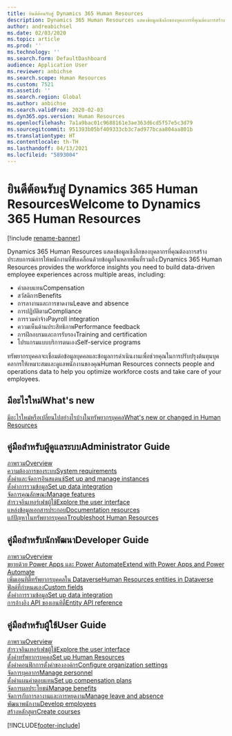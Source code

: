 ```yaml
---
title: ยินดีต้อนรับสู่ Dynamics 365 Human Resources
description: Dynamics 365 Human Resources แสดงข้อมูลเชิงลึกของบุคลากรที่คุณต้องการสร้างประสบการณ์การให้พนักงานที่ขับเคลื่อนด้วยข้อมูลในหลายพื้นที่
author: andreabichsel
ms.date: 02/03/2020
ms.topic: article
ms.prod: ''
ms.technology: ''
ms.search.form: DefaultDashboard
audience: Application User
ms.reviewer: anbichse
ms.search.scope: Human Resources
ms.custom: 7521
ms.assetid: ''
ms.search.region: Global
ms.author: anbichse
ms.search.validFrom: 2020-02-03
ms.dyn365.ops.version: Human Resources
ms.openlocfilehash: 7a1a9bac01c9688161e3ae363d6cd5f57e5c3d79
ms.sourcegitcommit: 951393b05bf409333cb3c7ad977bcaa804aa801b
ms.translationtype: HT
ms.contentlocale: th-TH
ms.lasthandoff: 04/13/2021
ms.locfileid: "5893004"
---
```

# <a name="welcome-to-dynamics-365-human-resources"></a><span data-ttu-id="e5f29-103">ยินดีต้อนรับสู่ Dynamics 365 Human Resources</span><span class="sxs-lookup"><span data-stu-id="e5f29-103">Welcome to Dynamics 365 Human Resources</span></span>

[!include [rename-banner](~/includes/cc-data-platform-banner.md)]

<span data-ttu-id="e5f29-104">Dynamics 365 Human Resources แสดงข้อมูลเชิงลึกของบุคลากรที่คุณต้องการสร้างประสบการณ์การให้พนักงานที่ขับเคลื่อนด้วยข้อมูลในหลายพื้นที่รวมถึง:</span><span class="sxs-lookup"><span data-stu-id="e5f29-104">Dynamics 365 Human Resources provides the workforce insights you need to build data-driven employee experiences across multiple areas, including:</span></span>

- <span data-ttu-id="e5f29-105">ค่าตอบแทน</span><span class="sxs-lookup"><span data-stu-id="e5f29-105">Compensation</span></span>
- <span data-ttu-id="e5f29-106">สวัสดิการ</span><span class="sxs-lookup"><span data-stu-id="e5f29-106">Benefits</span></span>
- <span data-ttu-id="e5f29-107">การลางานและการขาดงาน</span><span class="sxs-lookup"><span data-stu-id="e5f29-107">Leave and absence</span></span>
- <span data-ttu-id="e5f29-108">การปฏิบัติตาม</span><span class="sxs-lookup"><span data-stu-id="e5f29-108">Compliance</span></span>
- <span data-ttu-id="e5f29-109">การรวมค่าจ้าง</span><span class="sxs-lookup"><span data-stu-id="e5f29-109">Payroll integration</span></span>
- <span data-ttu-id="e5f29-110">ความเห็นด้านประสิทธิภาพ</span><span class="sxs-lookup"><span data-stu-id="e5f29-110">Performance feedback</span></span>
- <span data-ttu-id="e5f29-111">การฝึกอบรมและการรับรอง</span><span class="sxs-lookup"><span data-stu-id="e5f29-111">Training and certification</span></span>
- <span data-ttu-id="e5f29-112">โปรแกรมแบบบริการตนเอง</span><span class="sxs-lookup"><span data-stu-id="e5f29-112">Self-service programs</span></span>

<span data-ttu-id="e5f29-113">ทรัพยากรบุคคลจะเชื่อมต่อข้อมูลบุคคลและข้อมูลการดำเนินงานเพื่อช่วยคุณในการปรับปรุงต้นทุนบุคคลากรให้เหมาะสมและดูแลพนักงานของคุณ</span><span class="sxs-lookup"><span data-stu-id="e5f29-113">Human Resources connects people and operations data to help you optimize workforce costs and take care of your employees.</span></span>

## <a name="whats-new"></a><span data-ttu-id="e5f29-114">มีอะไรใหม่</span><span class="sxs-lookup"><span data-stu-id="e5f29-114">What's new</span></span>

[<span data-ttu-id="e5f29-115">มีอะไรใหม่หรือเปลี่ยนไปอย่างไรบ้างในทรัพยากรบุคคล</span><span class="sxs-lookup"><span data-stu-id="e5f29-115">What's new or changed in Human Resources</span></span>](hr-admin-whats-new.md)

## <a name="administrator-guide"></a><span data-ttu-id="e5f29-116">คู่มือสำหรับผู้ดูแลระบบ</span><span class="sxs-lookup"><span data-stu-id="e5f29-116">Administrator Guide</span></span>

[<span data-ttu-id="e5f29-117">ภาพรวม</span><span class="sxs-lookup"><span data-stu-id="e5f29-117">Overview</span></span>](hr-admin-overview.md)</br>
[<span data-ttu-id="e5f29-118">ความต้องการของระบบ</span><span class="sxs-lookup"><span data-stu-id="e5f29-118">System requirements</span></span>](hr-admin-system-requirements.md)</br>
[<span data-ttu-id="e5f29-119">ตั้งค่าและจัดการอินสแตนซ์</span><span class="sxs-lookup"><span data-stu-id="e5f29-119">Set up and manage instances</span></span>](hr-admin-setup-provision.md)</br>
[<span data-ttu-id="e5f29-120">ตั้งค่าการรวมข้อมูล</span><span class="sxs-lookup"><span data-stu-id="e5f29-120">Set up data integration</span></span>](hr-admin-integration-choose-technology.md)</br>
[<span data-ttu-id="e5f29-121">จัดการคุณลักษณะ</span><span class="sxs-lookup"><span data-stu-id="e5f29-121">Manage features</span></span>](hr-admin-manage-features.md)</br>
[<span data-ttu-id="e5f29-122">สำรวจอินเทอร์เฟซผู้ใช้</span><span class="sxs-lookup"><span data-stu-id="e5f29-122">Explore the user interface</span></span>](../fin-ops-core/fin-ops/get-started/user-interface-elements.md?toc=/dynamics365/human-resources/toc.json)</br>
[<span data-ttu-id="e5f29-123">แหล่งข้อมูลเอกสารประกอบ</span><span class="sxs-lookup"><span data-stu-id="e5f29-123">Documentation resources</span></span>](../fin-ops-core/fin-ops/get-started/help-overview.md?toc=/dynamics365/human-resources/toc.json)</br>
[<span data-ttu-id="e5f29-124">แก้ปัญหาในทรัพยากรบุคคล</span><span class="sxs-lookup"><span data-stu-id="e5f29-124">Troubleshoot Human Resources</span></span>](../fin-ops-core/dev-itpro/lifecycle-services/lcs-support.md)</br>

## <a name="developer-guide"></a><span data-ttu-id="e5f29-125">คู่มือสำหรับนักพัฒนา</span><span class="sxs-lookup"><span data-stu-id="e5f29-125">Developer Guide</span></span>

[<span data-ttu-id="e5f29-126">ภาพรวม</span><span class="sxs-lookup"><span data-stu-id="e5f29-126">Overview</span></span>](hr-developer-overview.md)</br>
[<span data-ttu-id="e5f29-127">ขยายด้วย Power Apps และ Power Automate</span><span class="sxs-lookup"><span data-stu-id="e5f29-127">Extend with Power Apps and Power Automate</span></span>](hr-developer-power-apps.md)</br>
[<span data-ttu-id="e5f29-128">เพิ่มเอนทิตี้ทรัพยากรบุคคลใน Dataverse</span><span class="sxs-lookup"><span data-stu-id="e5f29-128">Human Resources entities in Dataverse</span></span>](hr-developer-entities.md)</br>
[<span data-ttu-id="e5f29-129">ฟิลด์ที่กำหนดเอง</span><span class="sxs-lookup"><span data-stu-id="e5f29-129">Custom fields</span></span>](hr-developer-custom-fields.md)</br>
[<span data-ttu-id="e5f29-130">ตั้งค่าการรวมข้อมูล</span><span class="sxs-lookup"><span data-stu-id="e5f29-130">Set up data integration</span></span>](hr-admin-integration-choose-technology.md)</br>
[<span data-ttu-id="e5f29-131">การอ้างอิง API ของเอนทิตี้</span><span class="sxs-lookup"><span data-stu-id="e5f29-131">Entity API reference</span></span>](hr-developer-api-authentication.md)

## <a name="user-guide"></a><span data-ttu-id="e5f29-132">คู่มือสำหรับผู้ใช้</span><span class="sxs-lookup"><span data-stu-id="e5f29-132">User Guide</span></span>

[<span data-ttu-id="e5f29-133">ภาพรวม</span><span class="sxs-lookup"><span data-stu-id="e5f29-133">Overview</span></span>](hr-hrpro-overview.md)</br>
[<span data-ttu-id="e5f29-134">สำรวจอินเทอร์เฟซผู้ใช้</span><span class="sxs-lookup"><span data-stu-id="e5f29-134">Explore the user interface</span></span>](../fin-ops-core/fin-ops/get-started/user-interface-elements.md?toc=/dynamics365/human-resources/toc.json)</br>
[<span data-ttu-id="e5f29-135">ตั้งค่าทรัพยากรบุคคล</span><span class="sxs-lookup"><span data-stu-id="e5f29-135">Set up Human Resources</span></span>](hr-setup-parameters.md)</br>
[<span data-ttu-id="e5f29-136">ตั้งค่าคอนฟิกการตั้งค่าขององค์กร</span><span class="sxs-lookup"><span data-stu-id="e5f29-136">Configure organization settings</span></span>](../fin-ops-core/fin-ops/organization-administration/organization-administration-home-page.md?toc=/dynamics365/human-resources/toc.json)</br>
[<span data-ttu-id="e5f29-137">จัดการบุคลากร</span><span class="sxs-lookup"><span data-stu-id="e5f29-137">Manage personnel</span></span>](hr-personnel-departments-jobs-positions.md)</br>
[<span data-ttu-id="e5f29-138">ตั้งค่าแผนค่าตอบแทน</span><span class="sxs-lookup"><span data-stu-id="e5f29-138">Set up compensation plans</span></span>](hr-compensation-overview.md)</br>
[<span data-ttu-id="e5f29-139">จัดการผลประโยชน์</span><span class="sxs-lookup"><span data-stu-id="e5f29-139">Manage benefits</span></span>](hr-benefits-management-overview.md)</br>
[<span data-ttu-id="e5f29-140">จัดการกับการลางานและการหยุดงาน</span><span class="sxs-lookup"><span data-stu-id="e5f29-140">Manage leave and absence</span></span>](hr-leave-and-absence-overview.md)</br>
[<span data-ttu-id="e5f29-141">พัฒนาพนักงาน</span><span class="sxs-lookup"><span data-stu-id="e5f29-141">Develop employees</span></span>](hr-develop-performance-management-overview.md)</br>
[<span data-ttu-id="e5f29-142">สร้างหลักสูตร</span><span class="sxs-lookup"><span data-stu-id="e5f29-142">Create courses</span></span>](hr-learning-courses.md)


[!INCLUDE[footer-include](../includes/footer-banner.md)]